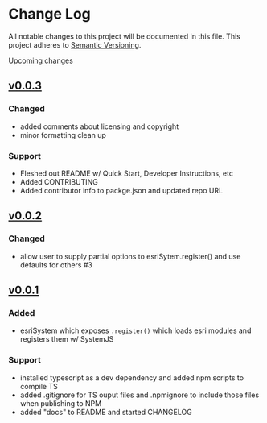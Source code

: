# Change Log

All notable changes to this project will be documented in this file.
This project adheres to [Semantic Versioning](http://semver.org/).

[Upcoming changes][unreleased]

## [v0.0.3]

### Changed
- added comments about licensing and copyright
- minor formatting clean up

### Support
- Fleshed out README w/ Quick Start, Developer Instructions, etc
- Added CONTRIBUTING
- Added contributor info to packge.json and updated repo URL

## [v0.0.2]

### Changed
- allow user to supply partial options to esriSytem.register()
and use defaults for others #3

## [v0.0.1]

### Added
- esriSystem which exposes `.register()` which
loads esri modules and registers them w/ SystemJS

### Support
- installed typescript as a dev dependency and
added npm scripts to compile TS
- added .gitignore for TS ouput files and
.npmignore to include those files when publishing to NPM
- added "docs" to README and started CHANGELOG

[unreleased]: https://github.com/arcgis/esri-system-js/compare/v0.0.3...HEAD
[v0.0.3]: https://github.com/arcgis/esri-system-js/compare/v0.0.2...v0.0.3
[v0.0.2]: https://github.com/arcgis/esri-system-js/compare/v0.0.1...v0.0.2
[v0.0.1]: https://github.com/arcgis/esri-system-js/commits/v0.0.1
